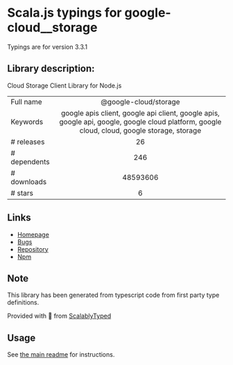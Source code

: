
# Scala.js typings for google-cloud__storage

Typings are for version 3.3.1

## Library description:
Cloud Storage Client Library for Node.js

|                    |                 |
| ------------------ | :-------------: |
| Full name          | @google-cloud/storage |
| Keywords           | google apis client, google api client, google apis, google api, google, google cloud platform, google cloud, cloud, google storage, storage |
| # releases         | 26 |
| # dependents       | 246 |
| # downloads        | 48593606 |
| # stars            | 6 |

## Links
- [Homepage](https://github.com/googleapis/nodejs-storage#readme)
- [Bugs](https://github.com/googleapis/nodejs-storage/issues)
- [Repository](https://github.com/googleapis/nodejs-storage)
- [Npm](https://www.npmjs.com/package/%40google-cloud%2Fstorage)
    


## Note
This library has been generated from typescript code from first party type definitions.

Provided with :purple_heart: from [ScalablyTyped](https://github.com/oyvindberg/ScalablyTyped)

## Usage
See [the main readme](../../readme.md) for instructions.


